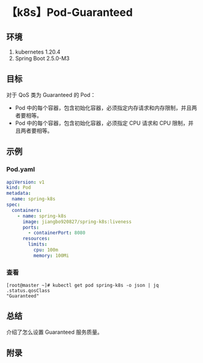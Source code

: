 # 【k8s】Pod-Guaranteed

## 环境

1. kubernetes 1.20.4
2. Spring Boot 2.5.0-M3

## 目标

对于 QoS 类为 Guaranteed 的 Pod：

- Pod 中的每个容器，包含初始化容器，必须指定内存请求和内存限制，并且两者要相等。
- Pod 中的每个容器，包含初始化容器，必须指定 CPU 请求和 CPU 限制，并且两者要相等。

## 示例

### Pod.yaml

```yaml
apiVersion: v1
kind: Pod
metadata:
  name: spring-k8s
spec:
  containers:
    - name: spring-k8s
      image: jiangbo920827/spring-k8s:liveness
      ports:
        - containerPort: 8080
      resources:
        limits:
          cpu: 100m
          memory: 100Mi
```

### 查看

```
[root@master ~]# kubectl get pod spring-k8s -o json | jq .status.qosClass
"Guaranteed"
```

## 总结

介绍了怎么设置 Guaranteed 服务质量。

## 附录
